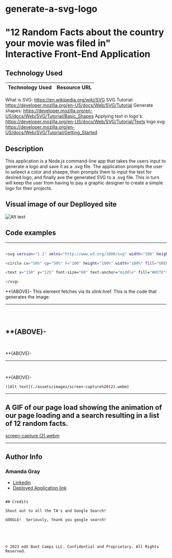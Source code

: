 # generate-a-svg-logo



# "12 Random Facts about the country your movie was filed in"<br> Interactive Front-End Application 



## Technology Used 

| Technology Used         | Resource URL           | 
| ------------- |:-------------:| 
What is SVG: https://en.wikipedia.org/wiki/SVG
SVG Tutorial: https://developer.mozilla.org/en-US/docs/Web/SVG/Tutorial
Generate shapes: https://developer.mozilla.org/en-US/docs/Web/SVG/Tutorial/Basic_Shapes
Applying text in logo's: https://developer.mozilla.org/en-US/docs/Web/SVG/Tutorial/Texts
logo.svg: https://developer.mozilla.org/en-US/docs/Web/SVG/Tutorial/Getting_Started



## Description 
This application is a Node.js command-line app that takes the users input to generate a logo and save it as a .svg file. The application prompts the user to seleect a color and shaepe, then prompts them to input the text for desired logo, and finally ave the generated SVG to a .svg file. This in turn will keep the user from having to pay a graphic designer to create a simple logo for their projects.

## Visual image of our Deplloyed site

![Alt text](./assets/images/Screen%20Shot%202023-04-14%20at%201.48.45%20PM.png)





## Code examples


--------------------------------------------------------------------------------------------------------------------------------------------------------

 ```sh

 <svg version="1.1" xmlns="http://www.w3.org/2000/svg" width="300" height="200">

<circle cx="50%" cy="50%" r="100" height="100%" width="100%" fill="GREEN"/>

<text x="150" y="125" font-size="60" text-anchor="middle" fill="WHITE">SVG</text>

</svg>


```

**(ABOVE)- This element fetches via its xlink:href. This is the code that generates the image.

--------------------------------------------------------------------------------------------------------------------------------------------------------
```sh
    
 

```

**(ABOVE)- 
--------------------------------------------------------------------------------------------------------------------------------------------------------
```sh



```
**(ABOVE)- 

---------------------------------------------------------------------------------------------------------------------------------------------------------
```sh
  


```
**(ABOVE)- 

```sh
![Alt text](./assets/images/screen-capture%20(2).webm)

```



--------------------------------------------------------------------------------------------------------------------------------------------------------

## A GIF of our page load showing the animation of our page loading and a search resulting in a list of 12 random facts.


[screen-capture (2).webm](https://user-images.githubusercontent.com/128196644/232180341-b63a7117-5b80-4e32-8342-dc7435e1f979.webm)


---------------------------------------------------------------------------------------------------------------------------------------------------------
## Author Info

### Amanda Gray

* [Linkedin]()
* [Deployed Application link]()
```

## Credits

Shout out to all the TA's and Google Search!

GOOGLE!  Seriously, thank you google search!





© 2023 edX Boot Camps LLC. Confidential and Proprietary. All Rights Reserved.


